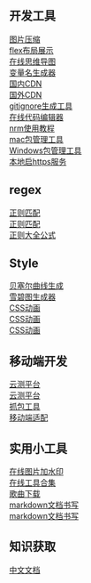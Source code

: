 
## 开发工具

[图片压缩](https://tinypng.com/) <br>
[flex布局展示](https://xluos.github.io/demo/flexbox/) <br>
[在线思维导图](https://www.processon.com/) <br>
[变量名生成器](https://unbug.github.io/codelf/) <br>
[国内CDN](https://www.bootcdn.cn/) <br>
[国外CDN](https://cdn.baomitu.com/) <br>
[gitignore生成工具](https://www.gitignore.io/) <br>
[在线代码编辑器](https://codesandbox.io/) <br>
[nrm使用教程](https://segmentfault.com/a/1190000017419993) <br>
[mac包管理工具](https://sspai.com/post/42924) <br>
[Windows包管理工具](https://sspai.com/post/52496) <br>
[本地启https服务](https://blog.swwind.me/post/certificate) <br>

## regex
[正则匹配](https://regex101.com/) <br>
[正则匹配](https://regexr.com/) <br>
[正则大全公式](https://github.com/any86/any-rule) <br>

## Style
[贝塞尔曲线生成](https://cubic-bezier.com/#.17,.67,.83,.67) <br>
[雪碧图生成器](https://www.toptal.com/developers/css/sprite-generator) <br>
[CSS动画](https://angrytools.com/css/animation/) <br>
[CSS动画](http://cssanimation.io/index.html) <br>
[CSS动画](https://animista.net/) <br>

## 移动端开发
[云测平台](http://cyber.test.jd.com/#/devices) <br>
[云测平台](http://mtc.baidu.com/tinypace/mobileCloudy/?from=DaoHang) <br>
[抓包工具](https://wproxy.org/whistle/) <br>
[移动端适配](https://cassieran.github.io/you-should-know-more-if-you-being-a-webapp-developer/) <br>


## 实用小工具
[在线图片加水印](http://wm.94275.cn/#/) <br>
[在线工具合集](https://tool.lu/) <br>
[歌曲下载](http://www.gequdaquan.net/gqss/) <br>
[markdown文档书写](https://github.com/mdnice/markdown-nice) <br>
[markdown文档书写](https://www.typora.io) <br>


## 知识获取
[中文文档](https://www.docschina.org) <br>


